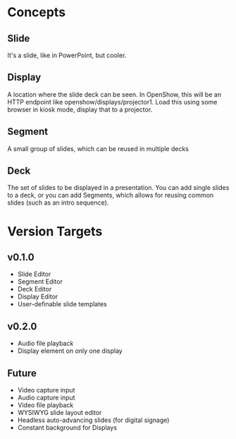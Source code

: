 # Concepts

## Slide
It's a slide, like in PowerPoint, but cooler.

## Display
A location where the slide deck can be seen. In OpenShow, this will be an HTTP endpoint like openshow/displays/projector1. Load this using some browser in kiosk mode, display that to a projector.

## Segment
A small group of slides, which can be reused in multiple decks

## Deck
The set of slides to be displayed in a presentation. You can add single slides to a deck, or you can add Segments, which allows for reusing common slides (such as an intro sequence).

# Version Targets

## v0.1.0
- Slide Editor
- Segment Editor
- Deck Editor
- Display Editor
- User-definable slide templates

## v0.2.0
- Audio file playback
- Display element on only one display

## Future
- Video capture input
- Audio capture input
- Video file playback
- WYSIWYG slide layout editor
- Headless auto-advancing slides (for digital signage)
- Constant background for Displays
